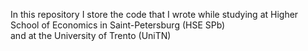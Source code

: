 In this repository I store the code that I wrote while studying at Higher School of Economics in Saint-Petersburg (HSE SPb) <br>
and at the University of Trento (UniTN)

